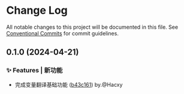 # Change Log

All notable changes to this project will be documented in this file.
See [Conventional Commits](https://conventionalcommits.org) for commit guidelines.

## 0.1.0 (2024-04-21)

### ✨ Features | 新功能

* 完成变量翻译基础功能 ([b43c161](https://github.com/hacxy/trans-var/commit/b43c16127a80451448172780dde82ac6fbf46836)) by.@Hacxy
